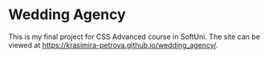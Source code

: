 # Wedding Agency

This is my final project for CSS Advanced course in SoftUni. The site can be viewed at https://krasimira-petrova.github.io/wedding_agency/.